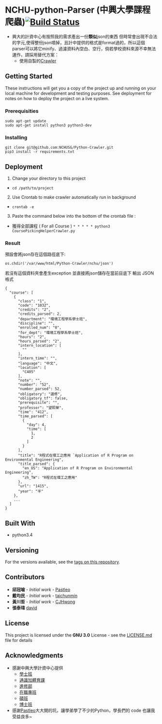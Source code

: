 # NCHU-python-Parser (中興大學課程爬蟲)[![Build Status](https://travis-ci.org/NCHUSG/Python-Crawler.svg?branch=master)](https://travis-ci.org/NCHUSG/Python-Crawler)

* 興大的計資中心有按照我的需求產出一份**類似**json的東西  但時常會出現不合法的字元,使得整份json噴掉，且計中提供的格式是format過的，所以這個parser可以將它minify、過濾資料內空白、空行，倘若學校資料來源不幸無法運作，請採用替代方案：
  * 使用自製的[Crawler](fallback)


## Getting Started

These instructions will get you a copy of the project up and running on your local machine for development and testing purposes. See deployment for notes on how to deploy the project on a live system.

### Prerequisities

```
sudo apt-get update
sudo apt-get install python3 python3-dev
```

### Installing

```
git clone git@github.com:NCHUSG/Python-Crawler.git
pip3 install -r requirements.txt
```

## Deployment

1. Change your directory to this project

  * `cd /path/to/project`

2. Use Crontab to make crawler automatically run in background

  * `crontab -e`

3. Paste the command below into the bottom of the crontab file :

  * 獲得全部課程 ( For all Course ) `* * * * * python3 CoursePickingHelperCrawler.py`

### Result

預設會將json存在這個路徑底下:

    os.chdir('/var/www/html/Python-Crawler/nchu/json')

若沒有這個資料夾會產生exception 並直接將json儲存在當前目底下
輸出 JSON 格式

    {
      "course": [
        {
          "class": "1",
          "code": "1032",
          "credits": "2",
          "credits_parsed": 2,
          "department": "環境工程學系學士班",
          "discipline": "",
          "enrolled_num": "0",
          "for_dept": "環境工程學系學士班",
          "hours": "2",
          "hours_parsed": "2",
          "intern_location": [
            ""
          ],
          "intern_time": "",
          "language": "中文",
          "location": [
            "C405"
          ],
          "note": "",
          "number": "52",
          "number_parsed": 52,
          "obligatory": "選修",
          "obligatory_tf": false,
          "prerequisite": "",
          "professor": "望熙榮",
          "time": "412",
          "time_parsed": [
            {
              "day": 4,
              "time": [
                1,
                2
              ]
            }
          ],
          "title": "R程式在環工之應用 `Application of R Program on Environmental Engineering",
          "title_parsed": {
            "en_US": "Application of R Program on Environmental Engineering",
            "zh_TW": "R程式在環工之應用"
          },
          "url": "1415",
          "year": "半"
        },
        ...
      ]
    }

## Built With

* python3.4

## Versioning

For the versions available, see the [tags on this repository](https://github.com/NCHUSG/Python-Crawler/tags). 

## Contributors

* **邱冠喻** - *Initial work* - [Pastleo](https://github.com/chgu82837)
* **戴均民** - *Initial work* - [taichunmin](https://github.com/taichunmin)
* **黃川哲** - *Initial work* - [CJHwong](https://github.com/CJHwong)
* **張泰瑋** [david](https://github.com/david30907d)

## License

This project is licensed under the **GNU 3.0** License - see the [LICENSE.md](LICENSE.md) file for details

## Acknowledgments

* 感謝中興大學計資中心提供
    * [學士班](https://onepiece.nchu.edu.tw/cofsys/plsql/json_for_course?p_career=U)
    * [通識加體育課](https://onepiece.nchu.edu.tw/cofsys/plsql/json_for_course?p_career=O)
    * [進修部](https://onepiece.nchu.edu.tw/cofsys/plsql/json_for_course?p_career=N)
    * [在職專班](https://onepiece.nchu.edu.tw/cofsys/plsql/json_for_course?p_career=W)
    * [碩班](https://onepiece.nchu.edu.tw/cofsys/plsql/json_for_course?p_career=G)
    * [博士班](https://onepiece.nchu.edu.tw/cofsys/plsql/json_for_course?p_career=D)
* 感謝[Pastleo](https://github.com/chgu82837)大大開的坑，讓學弟學了不少的Python，學長們的 code 也讓我受益良多~